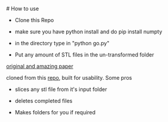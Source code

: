 # How to use

- Clone this Repo
  
- make sure you have python install and do pip install numpty
  
- in the directory type in "python go.py"
  
- Put any amount of STL files in the un-transformed folder

[original and amazing paper](https://www.researchgate.net/publication/354726760_A_Novel_Slicing_Strategy_to_Print_Overhangs_without_Support_Material)


cloned from this [repo](https://github.com/RotBotSlicer/Transform/tree/master), built for usability. Some pros

- slices any stl file from it's input folder

-  deletes completed files

- Makes folders for you if required

